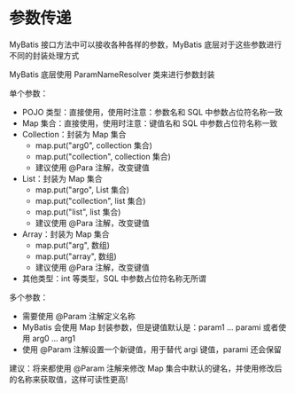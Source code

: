 # 参数传递

MyBatis 接口方法中可以接收各种各样的参数，MyBatis 底层对于这些参数进行不同的封装处理方式

MyBatis 底层使用 ParamNameResolver 类来进行参数封装

单个参数：
- POJO 类型：直接使用，使用时注意：参数名和 SQL 中参数占位符名称一致
- Map 集合：直接使用，使用时注意：键值名和 SQL 中参数占位符名称一致
- Collection：封装为 Map 集合
    - map.put("arg0", collection 集合)
    - map.put("collection", collection 集合)
    - 建议使用 @Para 注解，改变键值
- List：封装为 Map 集合
    - map.put("argo", List 集合)
    - map.put("collection", list 集合)
    - map.put("list", list 集合)
    - 建议使用 @Para 注解，改变键值
- Array：封装为 Map 集合
    - map.put("arg", 数组)
    - map.put("array", 数组)
    - 建议使用 @Para 注解，改变键值
- 其他类型：int 等类型，SQL 中参数占位符名称无所谓

多个参数：
- 需要使用 @Param 注解定义名称
- MyBatis 会使用 Map 封装参数，但是键值默认是：param1 ... parami 或者使用 arg0 ... arg1
- 使用 @Param 注解设置一个新键值，用于替代 argi 键值，parami 还会保留

建议：将来都使用 @Param 注解来修改 Map 集合中默认的键名，并使用修改后的名称来获取值，这样可读性更高!

